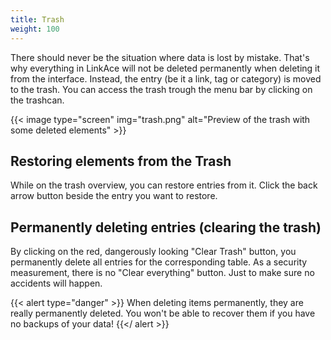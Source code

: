 ```yaml
---
title: Trash
weight: 100
---
```


There should never be the situation where data is lost by mistake. That's why everything in LinkAce will not be deleted permanently when deleting it from the interface. Instead, the entry (be it a link, tag or category) is moved to the trash. You can access the trash trough the menu bar by clicking on the trashcan.

{{< image type="screen" img="trash.png" alt="Preview of the trash with some deleted elements" >}}


## Restoring elements from the Trash

While on the trash overview, you can restore entries from it. Click the back arrow button beside the entry you want to restore.


## Permanently deleting entries (clearing the trash)

By clicking on the red, dangerously looking "Clear Trash" button, you permanently delete all entries for the corresponding table. As a security measurement, there is no "Clear everything" button. Just to make sure no accidents will happen.

{{< alert type="danger" >}}
When deleting items permanently, they are really permanently deleted. You won't be able to recover them if you have no backups of your data!
{{</ alert >}}
